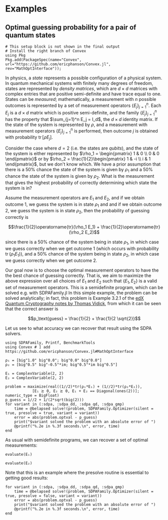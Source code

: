 # Examples

## Optimal guessing probability for a pair of quantum states

```@setup 1
# This setup block is not shown in the final output
# Install the right branch of Convex
using Pkg
Pkg.add(PackageSpec(name="Convex", url="https://github.com/ericphanson/Convex.jl", rev="MathOptInterface"));
```

In physics, a *state* represents a possible configuration of a physical system. In quantum mechanical systems with finitely many degrees of freedom, states are represented by *density matrices*, which are $d\times d$ matrices with complex entries that are positive semi-definite and have trace equal to one. States can be *measured*; mathematically, a measurement with $n$ possible outcomes is represented by a set of measurement operators $\{E_j\}_{j=1}^n$. Each $E_j$ is a $d\times d$ matrix which is positive semi-definite, and the family $\{E_j\}_{j=1}^n$ has the property that $\sum_{j=1}^n E_j = I_d$, the $d\times d$ identity matrix. If the state of the system is represented by $\rho$, and a measurement with measurement operators $\{E_j\}_{j=1}^n$ is performed, then outcome $j$ is obtained with probability $\operatorname{tr}[\rho E_j]$.

Consider the case where $d=2$ (i.e. the states are *qubits*), and the state of the system is either represented by $\rho_1 = \begin{pmatrix} 1 & 0 \\ 0 & 0 \end{pmatrix}$ or by $\rho_2 = \frac{1}{2}\begin{pmatrix} 1 & -i \\ i & 1 \end{pmatrix}$, but we don't know which. We have a prior assumption that there is a 50% chance the state of the system is given by $\rho_1$ and a 50% chance the state of the system is given by $\rho_2$. What is the measurement that gives the highest probability of correctly determining which state the system is in?

Assume the measurement operators are $E_1$ and $E_2$, and if we obtain outcome 1, we guess the system is in state $\rho_1$ and and if we obtain outcome 2, we guess the system is in state $\rho_2$, then the probability of guessing correctly is

```math
\frac{1}{2}\operatorname{tr}(\rho_1  E_1) + \frac{1}{2}\operatorname{tr}(\rho_2  E_2)
```

since there is a 50% chance of the system being in state $\rho_1$, in which case we guess correctly when we get outcome 1 (which occurs with probability $\operatorname{tr}(\rho_1 E_1)$), and a 50% chance of the system being in state $\rho_2$, in which case we guess correctly when we get outcome $2$.

Our goal now is to choose the optimal measurement operators to have the the best chance of guessing correctly. That is, we aim to maximize the above expression over all choices of $E_1$ and $E_2$ such that $\{E_1, E_2\}$ is a valid set of measurement operators. This is a semidefinite program, which can be solved e.g. with SDPAFamily.jl In this simple example, the problem can be solved analytically; in fact, this problem is Example 3.2.1 of the [edX Quantum Cryptography notes by Thomas Vidick](http://users.cms.caltech.edu/~vidick/teaching/120_qcrypto/LN_Week3.pdf), from which it can be seen that the correct answer is

```math
p_\text{guess} = \frac{1}{2} + \frac{1}{2 \sqrt{2}}
```

Let us see to what accuracy we can recover that result using the SDPA solvers.

```@example 1
using SDPAFamily, Printf, BenchmarkTools
using Convex # ] add https://github.com/ericphanson/Convex.jl#MathOptInterface

ρ₁ = [big"1.0" big"0.0"; big"0.0" big"0.0"]
ρ₂ = [big"0.5" big"-0.5"*im; big"0.5"*im big"0.5"]

E₁ = ComplexVariable(2, 2)
E₂ = ComplexVariable(2, 2)

problem = maximize(real((1//2)*tr(ρ₁*E₁) + (1//2)*tr(ρ₂*E₂)),
            [E₁ ⪰ 0, E₂ ⪰ 0, E₁ + E₂ == Diagonal(ones(2))]; numeric_type = BigFloat)
p_guess = 1//2 + 1/(2*sqrt(big(2)))
for variant in (:sdpa, :sdpa_dd, :sdpa_qd, :sdpa_gmp)
    time = @belapsed solve!(problem, SDPAFamily.Optimizer(silent = true, presolve = true, variant = variant))
    error = abs(problem.optval - p_guess)
    print("$variant solved the problem with an absolute error of ")
    @printf("%.2e in %.3f seconds.\n", error, time)
end
```

As usual with semidefinite programs, we can recover a set of optimal measurements:

```@example 1
evaluate(E₁)
```

```@example 1
evaluate(E₂)
```

Note that this is an example where the presolve routine is essential to getting good results:

```@example 1
for variant in (:sdpa, :sdpa_dd, :sdpa_qd, :sdpa_gmp)
    time = @belapsed solve!(problem, SDPAFamily.Optimizer(silent = true, presolve = false, variant = variant))
    error = abs(problem.optval - p_guess)
    print("$variant solved the problem with an absolute error of ")
    @printf("%.2e in %.3f seconds.\n", error, time)
end
```
